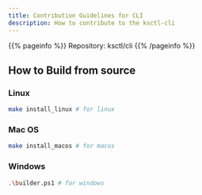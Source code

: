 ```yaml
---
title: Contribution Guidelines for CLI
description: How to contribute to the ksctl-cli
---
```


{{% pageinfo %}}
Repository: ksctl/cli
{{% /pageinfo %}}


## How to Build from source
### Linux
```bash
make install_linux # for linux
```
### Mac OS
```bash
make install_macos # for macos
```
### Windows
```bash
.\builder.ps1 # for windows
```